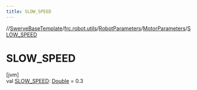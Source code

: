 ```yaml
---
title: SLOW_SPEED
---
```

//[SwerveBaseTemplate](../../../../index.html)/[frc.robot.utils](../../index.html)/[RobotParameters](../index.html)/[MotorParameters](index.html)/[SLOW_SPEED](-s-l-o-w_-s-p-e-e-d.html)



# SLOW_SPEED



[jvm]\
val [SLOW_SPEED](-s-l-o-w_-s-p-e-e-d.html): [Double](https://kotlinlang.org/api/latest/jvm/stdlib/kotlin/-double/index.html) = 0.3





